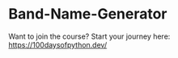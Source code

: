 # Band-Name-Generator
Want to join the course? Start your journey here:   https://100daysofpython.dev/
